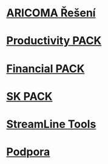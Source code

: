# [ARICOMA Řešení](solutions/solutions.md)
# [Productivity PACK](ProductivityPack/productivity-pack.md)
# [Financial PACK](FinancialPack/finance-pack.md)
# [SK PACK](sk/sk-legislative-pack.md)
# [StreamLine Tools](Streamlinetools/streamlinetools.md)
# [Podpora](support/support.md)
